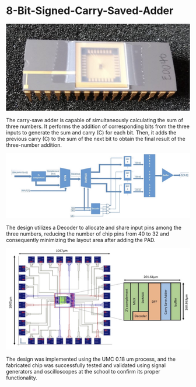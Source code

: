 # 8-Bit-Signed-Carry-Saved-Adder

<img src="/Figure/Tape_Out_Chip.png">

The carry-save adder is capable of simultaneously calculating the sum of three numbers. It performs the addition of corresponding bits from the three inputs to generate the sum and carry (C) for each bit. Then, it adds the previous carry (C) to the sum of the next bit to obtain the final result of the three-number addition.

<img src="/Figure/Architecture.png">

The design utilizes a Decoder to allocate and share input pins among the three numbers, reducing the number of chip pins from 40 to 32 and consequently minimizing the layout area after adding the PAD.

<img src="/Figure/Layout.png">

The design was implemented using the UMC 0.18 um process, and the fabricated chip was successfully tested and validated using signal generators and oscilloscopes at the school to confirm its proper functionality.
